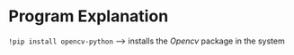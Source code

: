 # Program Explanation

`!pip install opencv-python` --> installs the *Opencv* package in the system
